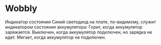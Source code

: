 # Wobbly

Индикатор состояния
Синий светодиод на плате, по-видимому, служит индикатором состояния аккумулятора:
    Горит, когда аккумулятор заряжается.
    Выключен, когда аккумулятор подключен, но зарядка не идет.
    Мигает, когда аккумулятор не подключен.
